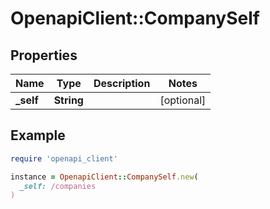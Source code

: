 # OpenapiClient::CompanySelf

## Properties

| Name | Type | Description | Notes |
| ---- | ---- | ----------- | ----- |
| **_self** | **String** |  | [optional] |

## Example

```ruby
require 'openapi_client'

instance = OpenapiClient::CompanySelf.new(
  _self: /companies
)
```

